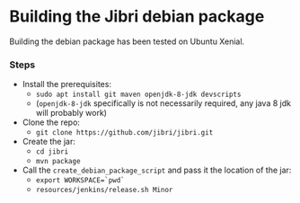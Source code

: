 # Building the Jibri debian package
Building the debian package has been tested on Ubuntu Xenial.

### Steps
* Install the prerequisites:
  * `sudo apt install git maven openjdk-8-jdk devscripts`
  * (`openjdk-8-jdk` specifically is not necessarily required, any java 8 jdk will probably work)
* Clone the repo:
  * `git clone https://github.com/jibri/jibri.git`
* Create the jar:
  * `cd jibri`
  * `mvn package`
* Call the `create_debian_package_script` and pass it the location of the jar:
  * `` export WORKSPACE=`pwd` ``
  * `resources/jenkins/release.sh Minor`

